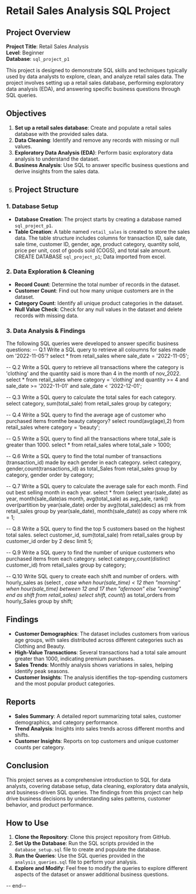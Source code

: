 # Retail Sales Analysis SQL Project

## Project Overview

**Project Title**: Retail Sales Analysis  
**Level**: Beginner  
**Database**: `sql_project_p1`

This project is designed to demonstrate SQL skills and techniques typically used by data analysts to explore, clean, and analyze retail sales data. The project involves setting up a retail sales database, performing exploratory data analysis (EDA), and answering specific business questions through SQL queries.

## Objectives

1. **Set up a retail sales database**: Create and populate a retail sales database with the provided sales data.
2. **Data Cleaning**: Identify and remove any records with missing or null values.
3. **Exploratory Data Analysis (EDA)**: Perform basic exploratory data analysis to understand the dataset.
4. **Business Analysis**: Use SQL to answer specific business questions and derive insights from the sales data.
5. ## Project Structure

### 1. Database Setup

- **Database Creation**: The project starts by creating a database named `sql_project_p1`.
- **Table Creation**: A table named `retail_sales` is created to store the sales data. The table structure includes columns for transaction ID, sale date, sale time, customer ID, gender, age, product category, quantity sold, price per unit, cost of goods sold (COGS), and total sale amount.
CREATE DATABASE `sql_project_p1`;
Data imported from excel.

### 2. Data Exploration & Cleaning

- **Record Count**: Determine the total number of records in the dataset.
- **Customer Count**: Find out how many unique customers are in the dataset.
- **Category Count**: Identify all unique product categories in the dataset.
- **Null Value Check**: Check for any null values in the dataset and delete records with missing data.

### 3. Data Analysis & Findings

The following SQL queries were developed to answer specific business questions:
-- Q.1 Write a SQL query to retrieve all coloumns for sales made om '2022-11-05'?
select * from retail_sales
where sale_date = '2022-11-05';

-- Q.2 Write a SQL query to retrieve all transactions where the category is 'clothing' and the quantity said is more than 4 in the month of nov_2022.
select * from retail_sales
where category = 'clothing'
and quantity >= 4
and sale_date >= '2022-11-01'
and sale_date <  '2022-12-01';

-- Q.3 Write a SQL query to calculate the total sales for each category.
select category, sum(total_sale) from retail_sales
group by category;

-- Q.4 Write a SQL query to find the average age of customer who purchased items fromthe beauty category?
select round(avg(age),2) from retail_sales
where category = 'beauty';

-- Q.5 Write a SQL query to find all the transactions where total_sale is greater than 1000.
select * from retail_sales
where total_sale > 1000;

-- Q.6 Write a SQL query to find the total number of transactions (transaction_id) made by each gender in each category.
select category, gender,count(transactions_id) as total_Sales
from retail_sales
group by category, gender
order by category;

-- Q.7 Write a SQL query to calculate the average sale for each month. Find out best selling month in each year.
select * from
   (select 
   year(sale_date) as year,
   month(sale_date)as month,
   avg(total_sale) as avg_sale,
   rank() over(partition by year(sale_date) order by avg(total_sale)desc) as rnk
   from retail_sales
   group by year(sale_date), month(sale_date)) as copy
where rnk = 1;

-- Q.8 Write a SQL query to find the top 5 customers based on the highest total sales.
select customer_id, sum(total_sale)
from retail_sales
group by customer_id
order by 2 desc
limit 5;
 
-- Q.9 Write a SQL query to find the number of unique customers who purchased items from each category.
select category,count(distinct customer_id)
from retail_sales
group by category;
 
-- Q.10 Write SQL query to create each shift and number of orders.
with hourly_sales
as
(select *,
case
    when hour(sale_time) < 12 then "morning"
    when  hour(sale_time) between 12 and 17 then "afernoon"
    else "evening"
end as shift
from retail_sales)
select shift, count(*) as total_orders
from hourly_Sales
group by shift;

## Findings

- **Customer Demographics**: The dataset includes customers from various age groups, with sales distributed across different categories such as Clothing and Beauty.
- **High-Value Transactions**: Several transactions had a total sale amount greater than 1000, indicating premium purchases.
- **Sales Trends**: Monthly analysis shows variations in sales, helping identify peak seasons.
- **Customer Insights**: The analysis identifies the top-spending customers and the most popular product categories.

## Reports

- **Sales Summary**: A detailed report summarizing total sales, customer demographics, and category performance.
- **Trend Analysis**: Insights into sales trends across different months and shifts.
- **Customer Insights**: Reports on top customers and unique customer counts per category.

## Conclusion

This project serves as a comprehensive introduction to SQL for data analysts, covering database setup, data cleaning, exploratory data analysis, and business-driven SQL queries. The findings from this project can help drive business decisions by understanding sales patterns, customer behavior, and product performance.

## How to Use

1. **Clone the Repository**: Clone this project repository from GitHub.
2. **Set Up the Database**: Run the SQL scripts provided in the `database_setup.sql` file to create and populate the database.
3. **Run the Queries**: Use the SQL queries provided in the `analysis_queries.sql` file to perform your analysis.
4. **Explore and Modify**: Feel free to modify the queries to explore different aspects of the dataset or answer additional business questions.

-- end--
